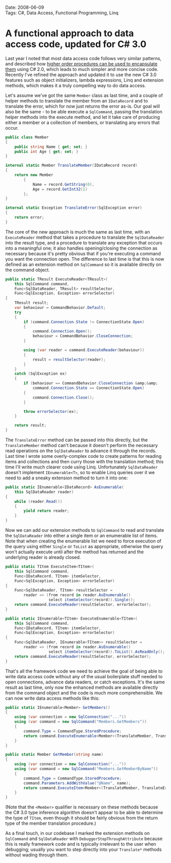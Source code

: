 Date: 2008-06-09  
Tags: C#, Data Access, Functional Programming, Linq  

# A functional approach to data access code, updated for C# 3.0
    
Last year I noted that most data access code follows very similar patterns, and described how [higher order procedures can be used to encapsulate them](/blog/a-functional-approach-to-data-access-code) using C# 2.0, which leads to much simpler and more concise code. Recently I've refined the approach and updated it to use the new C# 3.0 features such as object initializers, lambda expressions, Linq and extension methods, which makes it a truly compelling way to do data access.

Let's assume we've got the same `Member` class as last time, and a couple of helper methods to translate the member from an `IDataRecord` and to translate the error, which for now just returns the error as-is. Our goal will also be the same - to be able execute a `SqlCommand`, passing the translation helper methods into the execute method, and let it take care of producing either a member or a collection of members, or translating any errors that occur.

~~~ csharp
public class Member
{
    public string Name { get; set; }
    public int Age { get; set; }
}

internal static Member TranslateMember(IDataRecord record)
{
    return new Member
        {
            Name = record.GetString(0),
            Age = record.GetInt32(1)
        };
}

internal static Exception TranslateError(SqlException error)
{
    return error;
}
~~~

The core of the new approach is much the same as last time, with an `ExecuteReader` method that takes a procedure to translate the `SqlDataReader` into the result type, and a procedure to translate any exception that occurs into a meaningful one; it also handles opening/closing the connection as necessary because it's pretty obvious that if you're executing a command you want the connection open. The difference to last time is that this is now defined as an extension method on `SqlCommand` so it is available directly on the command object.

~~~ csharp
public static TResult ExecuteReader<TResult>(
    this SqlCommand command,
    Func<SqlDataReader, TResult> resultSelector,
    Func<SqlException, Exception> errorSelector)
{
    TResult result;
    var behaviour = CommandBehavior.Default;
    try
    {
        if (command.Connection.State != ConnectionState.Open)
        {
            command.Connection.Open();
            behaviour = CommandBehavior.CloseConnection;
        }

        using (var reader = command.ExecuteReader(behaviour))
        {
            result = resultSelector(reader);
        }
    }
    catch (SqlException ex)
    {
        if (behaviour == CommandBehavior.CloseConnection &amp;&amp;
            command.Connection.State == ConnectionState.Open)
        {
            command.Connection.Close();
        }

        throw errorSelector(ex);
    }

    return result;
}
~~~

The `TranslateError` method can be passed into this directly, but the `TranslateMember` method can't because it doesn't perform the necessary read operations on the `SqlDataReader` to advance it through the records. Last time I wrote some overly-complex code to create patterns for reading items and collections and then curry those with the translation method; this time I'll write much clearer code using Linq. Unfortunately `SqlDataReader` doesn't implement `IEnumerable<T>`, so to enable Linq queries over it we need to add a sneaky extension method to turn it into one:

~~~ csharp
public static IEnumerable<IDataRecord> AsEnumerable(
    this SqlDataReader reader)
{
    while (reader.Read())
    {
        yield return reader;
    }
}
~~~

Now we can add our extension methods to `SqlCommand` to read and translate the `SqlDataReader` into either a single item or an enumerable list of items. Note that when creating the enumerable list we need to force execution of the query using either `Single` or `ToList` as appropriate, otherwise the query won't actually execute until after the method has returned and the underlying reader is already closed.

~~~ csharp
public static TItem ExecuteItem<TItem>(
    this SqlCommand command,
    Func<IDataRecord, TItem> itemSelector,
    Func<SqlException, Exception> errorSelector)
{
    Func<SqlDataReader, TItem> resultSelector =
        reader => (from record in reader.AsEnumerable()
                   select itemSelector(record)).Single();
    return command.ExecuteReader(resultSelector, errorSelector);
}

public static IEnumerable<TItem> ExecuteEnumerable<TItem>(
    this SqlCommand command,
    Func<IDataRecord, TItem> itemSelector,
    Func<SqlException, Exception> errorSelector)
{
    Func<SqlDataReader, IEnumerable<TItem>> resultSelector =
        reader => (from record in reader.AsEnumerable()
                   select itemSelector(record)).ToList().AsReadOnly();
    return command.ExecuteReader(resultSelector, errorSelector);
}
~~~

That's all the framework code we need to achieve the goal of being able to write data access code without any of the usual boilerplate stuff needed to open connections, advance data readers, or catch exceptions. It's the same result as last time, only now the enhanced methods are available directly from the command object and the code is much more comprehensible. We can now write data access methods like this:

~~~ csharp
public static IEnumerable<Member> GetMembers()
{
    using (var connection = new SqlConnection("..."))
    using (var command = new SqlCommand("Members.GetMembers"))
    {
        command.Type = CommandType.StoredProcedure;
        return command.ExecuteEnumerable<Member>(TranslateMember, TranslateError);
    }
}

public static Member GetMember(string name)
{
    using (var connection = new SqlConnection("..."))
    using (var command = new SqlCommand("Members.GetMemberByName"))
    {
        command.Type = CommandType.StoredProcedure;
        command.Parameters.AddWithValue("@Name", name);
        return command.ExecuteItem<Member>(TranslateMember, TranslateError);
    }
}
~~~

(Note that the `<Member>` qualifier is necessary on these methods because the C# 3.0 type inference algorithm doesn't appear to be able to determine the type of `TItem`, even though it should be fairly obvious from the return type of the member translation procedure.)

As a final touch, in our codebase I marked the extension methods on `SqlCommand` and `SqlDataReader` with `DebuggerStepThroughAttribute` because this is really framework code and is typically irrelevant to the user when debugging; usually you want to step directly into your `Translate*` methods without wading through them.